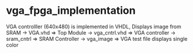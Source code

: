 # vga_fpga_implementation
  VGA controlller (640x480) is implemented in VHDL, Displays image from SRAM 
    -> VGA.vhd => Top Module 
    -> vga_cntrl.vhd => VGA controller
    -> sram_cntrl => SRAM Controller
    -> vga_image => VGA test file displays single color
    
